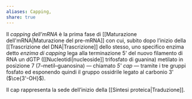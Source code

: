 ```yaml
---
aliases: Capping,
share: true
---
```

Il *capping dell’mRNA* è la prima fase di [[Maturazione dell'mRNA|Maturazione del pre-mRNA]] con cui, subito dopo l’inizio della [[Trascrizione del DNA|Trascrizione]] dello stesso, uno specifico enzima detto *enzima di capping* lega alla terminazione 5' del nuovo filamento di RNA un dGTP ([[Nucleotidi|nucleoside]] trifosfato di guanina) metilato in posizione 7 (7–metil–guanosina) — chiamato *5' cap* — tramite i tre gruppi fosfato ed esponendo quindi il gruppo ossidrile legato al carbonio 3' ($\ce{3'-OH}$).

Il cap rappresenta la sede dell’inizio della [[Sintesi proteica|Traduzione]].